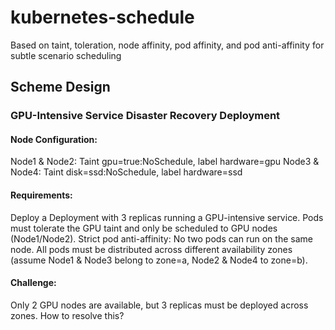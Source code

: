 # kubernetes-schedule
Based on taint, toleration, node affinity, pod affinity, and pod anti-affinity for subtle scenario scheduling

## Scheme Design
### GPU-Intensive Service Disaster Recovery Deployment
#### Node Configuration:
Node1 & Node2: Taint gpu=true:NoSchedule, label hardware=gpu
Node3 & Node4: Taint disk=ssd:NoSchedule, label hardware=ssd
#### Requirements:
  Deploy a Deployment with 3 replicas running a GPU-intensive service.
  Pods must tolerate the GPU taint and only be scheduled to GPU nodes (Node1/Node2).
  Strict pod anti-affinity: No two pods can run on the same node.
  All pods must be distributed across different availability zones (assume Node1 & Node3 belong to zone=a, Node2 & Node4 to zone=b).
#### Challenge:
Only 2 GPU nodes are available, but 3 replicas must be deployed across zones. How to resolve this?
